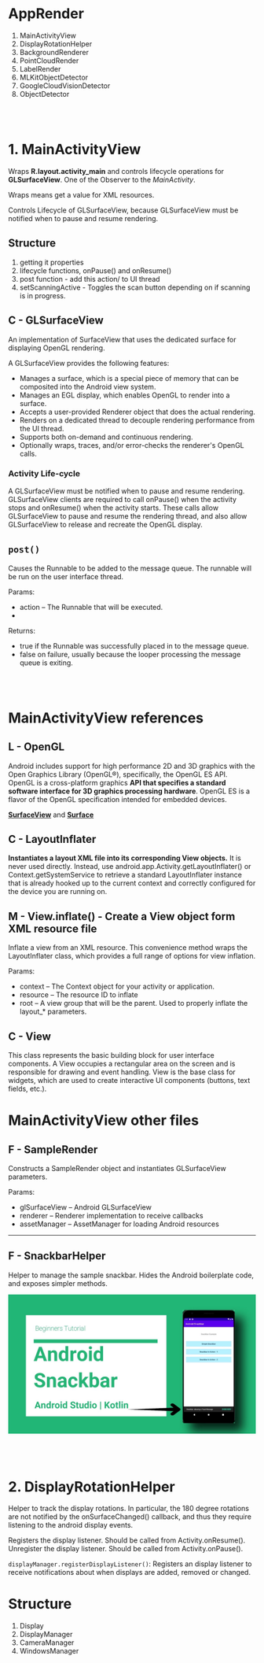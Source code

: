 # AppRender

1. MainActivityView
2. DisplayRotationHelper
3. BackgroundRenderer
4. PointCloudRender
5. LabelRender
6. MLKitObjectDetector
7. GoogleCloudVisionDetector
8. ObjectDetector

<br>
<br>

# 1. MainActivityView 

Wraps **R.layout.activity_main** and controls lifecycle operations for **GLSurfaceView**. One of the Observer to the $MainActivity$.

Wraps means get a value for XML resources.

Controls Lifecycle of GLSurfaceView, because GLSurfaceView must be notified when to pause and resume rendering.

## Structure

1. getting it properties
2. lifecycle functions, onPause() and onResume()
3. post function - add this action/ to UI thread
4. setScanningActive - Toggles the scan button depending on if scanning is in progress.

## C - GLSurfaceView

An implementation of SurfaceView that uses the dedicated surface for displaying OpenGL rendering.

A GLSurfaceView provides the following features:

* Manages a surface, which is a special piece of memory that can be composited into the Android view system.
* Manages an EGL display, which enables OpenGL to render into a surface.
* Accepts a user-provided Renderer object that does the actual rendering.
* Renders on a dedicated thread to decouple rendering performance from the UI thread.
* Supports both on-demand and continuous rendering.
* Optionally wraps, traces, and/or error-checks the renderer's OpenGL calls.

### Activity Life-cycle

A GLSurfaceView must be notified when to pause and resume rendering. GLSurfaceView clients are required to call onPause() when the activity stops and onResume() when the activity starts. These calls allow GLSurfaceView to pause and resume the rendering thread, and also allow GLSurfaceView to release and recreate the OpenGL display.

## `post()`

Causes the Runnable to be added to the message queue. The runnable will be run on the user interface thread.

Params:
* action – The Runnable that will be executed.
* 
Returns:
* true if the Runnable was successfully placed in to the message queue.
* false on failure, usually because the looper processing the message queue is exiting.

<br>
<br>

# MainActivityView references

## L - OpenGL

Android includes support for high performance 2D and 3D graphics with the Open Graphics Library (OpenGL®), specifically, the OpenGL ES API. OpenGL is a cross-platform graphics **API that specifies a standard software interface for 3D graphics processing hardware**. OpenGL ES is a flavor of the OpenGL specification intended for embedded devices.

[**SurfaceView**](Kashif.md#surfaceview-inputs-of-copypixelfromview) and [**Surface**](Kashif.md#surface) 

## C - LayoutInflater

**Instantiates a layout XML file into its corresponding View objects.** It is never used directly. Instead, use android.app.Activity.getLayoutInflater() or Context.getSystemService to retrieve a standard LayoutInflater instance that is already hooked up to the current context and correctly configured for the device you are running on.

## M - View.inflate() - Create a View object form XML resource file

Inflate a view from an XML resource. This convenience method wraps the LayoutInflater class, which provides a full range of options for view inflation.

Params:
* context – The Context object for your activity or application.
* resource – The resource ID to inflate
* root – A view group that will be the parent. Used to properly inflate the layout_* parameters.

## C - View

This class represents the basic building block for user interface components. A View occupies a rectangular area on the screen and is responsible for drawing and event handling. View is the base class for widgets, which are used to create interactive UI components (buttons, text fields, etc.). 


# MainActivityView other files

## F - SampleRender

Constructs a SampleRender object and instantiates GLSurfaceView parameters.

Params:
* glSurfaceView – Android GLSurfaceView
* renderer – Renderer implementation to receive callbacks
* assetManager – AssetManager for loading Android resources

--- 

## F - SnackbarHelper

Helper to manage the sample snackbar. Hides the Android boilerplate code, and exposes simpler methods.

![Snackbar-img](imgs/Snackerbar-img.jpg)

<br>
<br>

# 2. DisplayRotationHelper

Helper to track the display rotations. In particular, the 180 degree rotations are not notified by the onSurfaceChanged() callback, and thus they require listening to the android display events.

Registers the display listener. Should be called from Activity.onResume().
Unregister the display listener. Should be called from Activity.onPause().

`displayManager.registerDisplayListener()`: Registers an display listener to receive notifications about when displays are added, removed or changed.

# Structure

1. Display
2. DisplayManager
3. CameraManager
4. WindowsManager